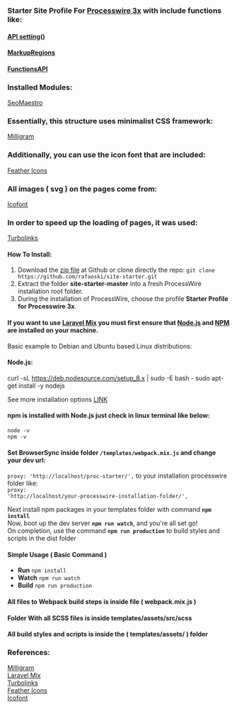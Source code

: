 ### Starter Site Profile For [Processwire 3x](https://processwire.com/) with include functions like:
#### [API setting()](https://processwire.com/blog/posts/processwire-3.0.119-and-new-site-updates/)
#### [MarkupRegions](https://processwire.com/blog/posts/processwire-3.0.49-introduces-a-new-template-file-strategy/)
#### [FunctionsAPI](https://processwire.com/blog/posts/processwire-3.0.39-core-updates/)  

### Installed Modules:
[SeoMaestro](https://modules.processwire.com/modules/seo-maestro/) 

### Essentially, this structure uses minimalist CSS framework:
[Milligram](https://milligram.io/)

### Additionally, you can use the icon font that are included:
[Feather Icons](https://feathericons.com/)  

### All images ( svg ) on the pages come from:
[Icofont](https://icofont.com/) 

### In order to speed up the loading of pages, it was used:
[Turbolinks](https://github.com/turbolinks/turbolinks) 

#### How To Install:
1. Download the [zip file](https://github.com/rafaoski/site-starter/archive/master.zip) at Github or clone directly the repo: ```git clone https://github.com/rafaoski/site-starter.git```
2. Extract the folder **site-starter-master** into a fresh ProcessWire installation root folder.
3. During the installation of ProcessWire, choose the profile **Starter Profile for Processwire 3x**.

#### If you want to use [Laravel Mix](https://github.com/JeffreyWay/laravel-mix) you must first ensure that [Node.js](https://nodejs.org/en/download/) and [NPM](https://www.npmjs.com/get-npm) are installed on your machine.
Basic example to Debian and Ubuntu based Linux distributions:  
#### Node.js:
curl -sL https://deb.nodesource.com/setup_8.x | sudo -E bash -
sudo apt-get install -y nodejs

See more installation options [LINK](https://nodejs.org/en/download/package-manager/)  
#### npm is installed with Node.js just check in linux terminal like below:
<code>node -v</code>  
<code>npm -v</code>

#### Set BrowserSync inside folder <code>/templates/webpack.mix.js</code> and change your dev url:
<code>proxy: 'http://localhost/proc-starter/',</code> to your installation processwire folder like:  
<code>proxy: 'http://localhost/your-processwire-installation-folder/',</code>

Next install npm packages in your templates folder with command <code><b>npm install</b></code>  
Now, boot up the dev server <code><b>npm run watch</b></code>, and you're all set go!  
On completion, use the command <code><b>npm run production</b></code> to build styles and scripts in the dist folder  

#### Simple Usage ( Basic Command )
<ul>
<li><b>Run</b> <code>npm install</code></li>
<li><b>Watch</b> <code>npm run watch</code></li>  
<li><b>Build</b> <code>npm run production</code></li>
</ul>

#### All files to Webpack build steps is inside file ( webpack.mix.js )

#### Folder With all SCSS files is inside templates/assets/src/scss

#### All build styles and scripts is inside the ( templates/assets/ ) folder

### References:
[Milligram](https://milligram.io/)  
[Laravel Mix](https://github.com/JeffreyWay/laravel-mix)  
[Turbolinks](https://github.com/turbolinks/turbolinks)  
[Feather Icons](https://feathericons.com/)  
[Icofont](https://icofont.com/)  
